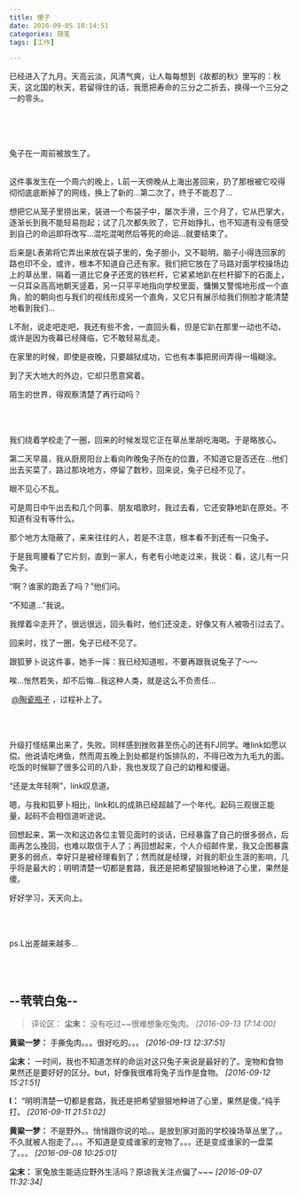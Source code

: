 ```yaml
---
title: 傻子
date: 2016-09-05 10:14:51
categories: 随笔
tags: [工作]

---
```

已经进入了九月。天高云淡，风清气爽，让人每每想到《故都的秋》里写的：秋天，这北国的秋天，若留得住的话，我愿把寿命的三分之二折去，换得一个三分之一的零头。<br /><br />

<br /><br />

兔子在一周前被放生了。<br /><br />

这件事发生在一个周六的晚上，L前一天傍晚从上海出差回来，扔了那根被它咬得彻彻底底断掉了的网线，换上了新的...第二次了，终于不能忍了...

想把它从笼子里捞出来，装进一个布袋子中，屡次手滑，三个月了，它从巴掌大，逐渐长到我不能轻易抱起；试了几次都失败了，它开始挣扎，也不知道有没有感受到自己的命运即将改写...混吃混喝然后等死的命运...就要结束了。

后来是L表弟将它弄出来放在袋子里的，兔子胆小，又不聪明，脑子小得连回家的路也印不全，或许，根本不知道自己还有家。我们把它放在了马路对面学校操场边上的草丛里，隔着一道比它身子还宽的铁栏杆，它紧紧地趴在栏杆脚下的石面上，一只耳朵高高地朝天竖着，另一只平平地指向学校里面，慵懒又警惕地形成一个直角，脸的朝向也与我们的视线形成另一个直角，又它只有展示给我们侧脸才能清楚地看到我们...

L不耐，说走吧走吧，我还有些不舍，一直回头看，但是它趴在那里一动也不动，或许是因为夜幕已经降临，它不敢轻易乱走。

在家里的时候，即使是夜晚，只要越狱成功，它也有本事把房间弄得一塌糊涂。

到了天大地大的外边，它却只愿意窝着。

陌生的世界，得观察清楚了再行动吗？

<br /><br />

我们绕着学校走了一圈，回来的时候发现它正在草丛里胡吃海喝。于是略放心。

第二天早晨，我从厨房阳台上看向昨晚兔子所在的位置，不知道它是否还在...他们出去买菜了，路过那块地方，停留了数秒，回来说，兔子已经不见了。

眼不见心不乱。

可是周日中午出去和几个同事、朋友唱歌时，我过去看，它还安静地趴在原处。不知道有没有等什么。

那个地方太隐蔽了，来来往往的人，若是不注意，根本看不到还有一只兔子。

于是我弯腰看了它片刻，直到一家人，有老有小地走过来，我说：看，这儿有一只兔子。

“啊？谁家的跑丢了吗？”他们问。

“不知道...”我说。

我撑着伞走开了，很远很远，回头看时，他们还没走，好像又有人被吸引过去了。

回来时，找了一圈，兔子已经不见了。

跟狐萝卜说这件事，她手一挥：我已经知道啦，不要再跟我说兔子了～～

唉...怅然若失，却不后悔...我这种人类，就是这么不负责任...

 [@陶瓷瓶子](http://www.lofter.com/mentionredirect.do?blogId=4227832) ，过程补上了。

<br /><br />

升级打怪结果出来了，失败。同样感到挫败甚至伤心的还有FJ同学。唯link如愿以偿。他说请吃烤鱼，然而周五晚上到处都是约饭排队的，不得已改为九毛九的面。吃饭的时候聊了很多公司的八卦，我也发现了自己的幼稚和傻逼。

“还是太年轻啊”，link叹息道。

嗯，与我和狐萝卜相比，link和L的成熟已经超越了一个年代。起码三观很正能量，起码不会相信道听途说。

回想起来，第一次和这边各位主管见面时的谈话，已经暴露了自己的很多弱点，后面再怎么挽回，也难以取信于人了；再回想起来，个人介绍邮件里，我又企图暴露更多的弱点，幸好只是被经理看到了；然而就是经理，对我的职业生涯的影响，几乎将是最大的；明明清楚一切都是套路，我还是把希望狠狠地种进了心里，果然是傻。

好好学习，天天向上。

<br /><br />

ps.L出差越来越多...

<br /><br />

--茕茕白兔--
---
>评论区：
>**尘末：** 没有吃过~~很难想象吃兔肉。  *[2016-09-13 17:14:00]*
>
**黄粱一梦：** 手撕兔肉。。。很好吃的。。。  *[2016-09-13 12:37:51]*
>
**尘末：** 一时间，我也不知道怎样的命运对这只兔子来说是最好的了。宠物和食物果然还是要好好的区分。but，好像我很难将兔子当作是食物。  *[2016-09-12 15:21:51]*
>
**I：** “明明清楚一切都是套路，我还是把希望狠狠地种进了心里，果然是傻。”纯手打。  *[2016-09-11 21:51:02]*
>
**黄粱一梦：** 不是野外。。悄悄跟你说的哈。。是放到家对面的学校操场草丛里了。。不久就被人抱走了。。。不知道是变成谁家的宠物了。。。还是变成谁家的一盘菜了。。。  *[2016-09-08 10:25:01]*
>
**尘末：** 家兔放生能适应野外生活吗？原谅我关注点偏了~~~  *[2016-09-07 11:32:34]*
>
